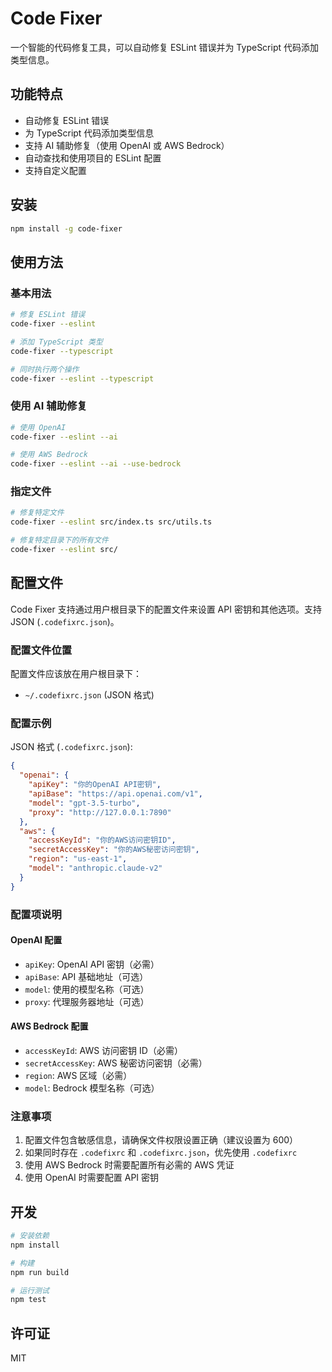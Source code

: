 # Code Fixer

一个智能的代码修复工具，可以自动修复 ESLint 错误并为 TypeScript 代码添加类型信息。

## 功能特点

- 自动修复 ESLint 错误
- 为 TypeScript 代码添加类型信息
- 支持 AI 辅助修复（使用 OpenAI 或 AWS Bedrock）
- 自动查找和使用项目的 ESLint 配置
- 支持自定义配置

## 安装

```bash
npm install -g code-fixer
```

## 使用方法

### 基本用法

```bash
# 修复 ESLint 错误
code-fixer --eslint

# 添加 TypeScript 类型
code-fixer --typescript

# 同时执行两个操作
code-fixer --eslint --typescript
```

### 使用 AI 辅助修复

```bash
# 使用 OpenAI
code-fixer --eslint --ai

# 使用 AWS Bedrock
code-fixer --eslint --ai --use-bedrock
```

### 指定文件

```bash
# 修复特定文件
code-fixer --eslint src/index.ts src/utils.ts

# 修复特定目录下的所有文件
code-fixer --eslint src/
```

## 配置文件

Code Fixer 支持通过用户根目录下的配置文件来设置 API 密钥和其他选项。支持 JSON (`.codefixrc.json`)。

### 配置文件位置

配置文件应该放在用户根目录下：

- `~/.codefixrc.json` (JSON 格式)

### 配置示例

JSON 格式 (`.codefixrc.json`):
```json
{
  "openai": {
    "apiKey": "你的OpenAI API密钥",
    "apiBase": "https://api.openai.com/v1",
    "model": "gpt-3.5-turbo",
    "proxy": "http://127.0.0.1:7890"
  },
  "aws": {
    "accessKeyId": "你的AWS访问密钥ID",
    "secretAccessKey": "你的AWS秘密访问密钥",
    "region": "us-east-1",
    "model": "anthropic.claude-v2"
  }
}
```

### 配置项说明

#### OpenAI 配置
- `apiKey`: OpenAI API 密钥（必需）
- `apiBase`: API 基础地址（可选）
- `model`: 使用的模型名称（可选）
- `proxy`: 代理服务器地址（可选）

#### AWS Bedrock 配置
- `accessKeyId`: AWS 访问密钥 ID（必需）
- `secretAccessKey`: AWS 秘密访问密钥（必需）
- `region`: AWS 区域（必需）
- `model`: Bedrock 模型名称（可选）

### 注意事项

1. 配置文件包含敏感信息，请确保文件权限设置正确（建议设置为 600）
2. 如果同时存在 `.codefixrc` 和 `.codefixrc.json`，优先使用 `.codefixrc`
3. 使用 AWS Bedrock 时需要配置所有必需的 AWS 凭证
4. 使用 OpenAI 时需要配置 API 密钥

## 开发

```bash
# 安装依赖
npm install

# 构建
npm run build

# 运行测试
npm test
```

## 许可证

MIT 